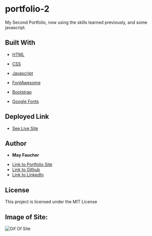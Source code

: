 # portfolio-2

My Second Portfolio, now using the skills learned previously, and some javascript.


## Built With

* [HTML](https://developer.mozilla.org/en-US/docs/Web/HTML)
* [CSS](https://developer.mozilla.org/en-US/docs/Web/CSS)
* [Javascript](https://developer.mozilla.org/en-US/docs/Web/JavaScript)

* [FontAwesome](https://fontawesome.com/)
* [Bootstrap](https://getbootstrap.com/)
* [Google Fonts](https://fonts.google.com/)

## Deployed Link

* [See Live Site](https://divinemayura.github.io/portfolio-2/)


## Author

* **May Faucher** 

- [Link to Portfolio Site](https://divinemayura.github.io/portfolio-2/)
- [Link to Github](https://github.com/DivineMayura)
- [Link to LinkedIn](www.linkedin.com/in/mayfaucher)

## License

This project is licensed under the MIT License 

## Image of Site:

![Gif Of Site](./images/Document.gif)